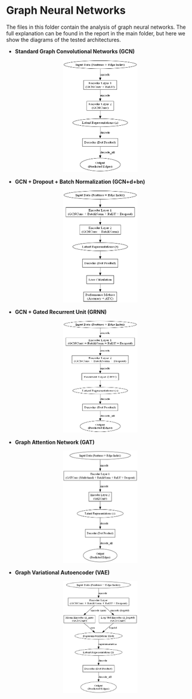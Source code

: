 # Graph Neural Networks
The files in this folder contain the analysis of graph neural networks. The full explanation can be found in the report in the main folder, but here we show the diagrams of the tested architectures. <br>
* **Standard Graph Convolutional Networks (GCN)**
<p align="center">
<img src="./modelsImages/GCN.png" alt="schematics" width="200" height="300">
</p>

* **GCN + Dropout + Batch Normalization (GCN+d+bn)**
<p align="center">
<img src="./modelsImages/GCN + B + D.png" alt="schematics" width="200" height="300">
</p>

* **GCN + Gated Recurrent Unit (GRNN)**
<p align="center">
<img src="./modelsImages/recurrent_gcn_model.png" alt="schematics" width="200" height="300">
</p>

* **Graph Attention Network (GAT)**
<p align="center">
<img src="./modelsImages/attention_gcn_model.png" alt="schematics" width="200" height="300">
</p>

* **Graph Variational Autoencoder (VAE)**
<p align="center">
<img src="./modelsImages/vae_gcn_model.png" alt="schematics" width="200" height="300">
</p>
